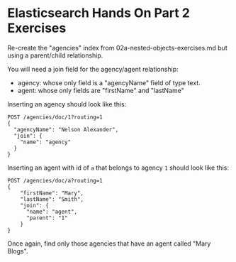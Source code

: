 # Elasticsearch Hands On Part 2 Exercises

Re-create the "agencies" index from 02a-nested-objects-exercises.md
but using a parent/child relationship.

You will need a join field for the agency/agent relationship:

- agency: whose only field is a "agencyName" field of type text.
- agent: whose only fields are "firstName" and "lastName"

Inserting an agency should look like this:

```
POST /agencies/doc/1?routing=1
{
  "agencyName": "Nelson Alexander",
  "join": {
    "name": "agency"
  }
}
```

Inserting an agent with id of `a` that belongs to agency `1` should look like this:

```
POST /agencies/doc/a?routing=1
{
    "firstName": "Mary",
    "lastName": "Smith",
    "join": {
      "name": "agent",
      "parent": "1"
    }
}
```


Once again, find only those agencies that have an agent called "Mary Blogs".
